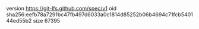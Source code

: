 version https://git-lfs.github.com/spec/v1
oid sha256:eefb78a7291bc47fb497d6033a0c1814d85252b06b4694c71fcb540144ed55b2
size 67395
